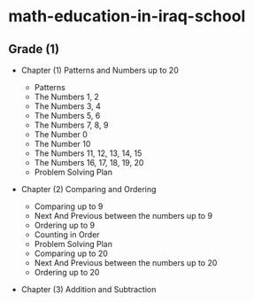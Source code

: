 # math-education-in-iraq-school

## Grade (1) 

- Chapter (1) Patterns and Numbers up to 20
  - Patterns
  - The Numbers 1, 2
  - The Numbers 3, 4
  - The Numbers 5, 6
  - The Numbers 7, 8, 9
  - The Number 0
  - The Number 10
  - The Numbers 11, 12, 13, 14, 15
  - The Numbers 16, 17, 18, 19, 20
  - Problem Solving Plan 
  
- Chapter (2) Comparing and Ordering
  - Comparing up to 9
  - Next And Previous between the numbers up to 9
  - Ordering up to 9
  - Counting in Order
  - Problem Solving Plan
  - Comparing up to 20
  - Next And Previous between the numbers up to 20
  - Ordering up to 20
  
- Chapter (3) Addition and Subtraction
  
  
  

  
